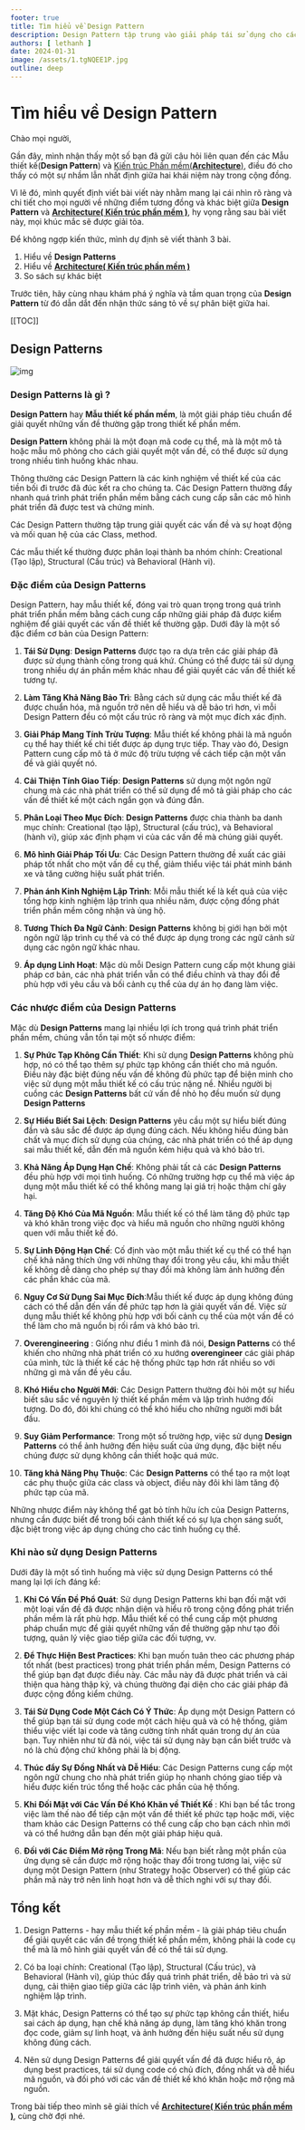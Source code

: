 ```yaml
---
footer: true
title: Tìm hiểu về Design Pattern
description: Design Pattern tập trung vào giải pháp tái sử dụng cho các vấn đề thiết kế cụ thể ở mức độ function, class và project.
authors: [ lethanh ]
date: 2024-01-31
image: /assets/1.tgNQEE1P.jpg
outline: deep
---
```

# Tìm hiểu về Design Pattern
Chào mọi người,

Gần đây, mình nhận thấy một số bạn đã gửi câu hỏi liên quan đến các Mẫu thiết kế(**Design Pattern**) và [Kiến trúc Phần mềm(**Architecture**)](2024-02-01-tim-hieu-ve-architecture.md), điều đó cho thấy có một sự nhầm lẫn nhất định giữa hai khái niệm này trong cộng đồng. 

Vì lẽ đó, mình quyết định viết bài viết này nhằm mang lại cái nhìn rõ ràng và chi tiết cho mọi người về những điểm tương đồng và khác biệt giữa **Design Pattern** và [**Architecture( Kiến trúc phần mềm )**](2024-02-01-tim-hieu-ve-architecture.md), hy vọng rằng sau bài viết này, mọi khúc mắc sẽ được giải tỏa.
<br/>

Để không ngợp kiến thức, mình dự định sẽ viết thành 3 bài.
1. Hiểu về **Design Patterns**
2. Hiểu về [**Architecture( Kiến trúc phần mềm )**](2024-02-01-tim-hieu-ve-architecture.md)
2. So sách sự khác biệt

Trước tiên, hãy cùng nhau khám phá ý nghĩa và tầm quan trọng của **Design Pattern** từ đó dẫn dắt đến nhận thức sáng tỏ về sự phân biệt giữa hai.

[[TOC]]


## Design Patterns
![img](images/2024-01-31-tim-hieu-ve-design-pattern/1.jpg)

### **Design Patterns** là gì ?

**Design Pattern** hay **Mẫu thiết kế phần mềm**, là một giải pháp tiêu chuẩn để giải quyết những vấn đề thường gặp trong thiết kế phần mềm.

**Design Pattern** không phải là một đoạn mã code cụ thể, mà là một mô tả hoặc mẫu mô phỏng cho cách giải quyết một vấn đề, có thể được sử dụng trong nhiều tình huống khác nhau.

Thông thường các Design Pattern là các kinh nghiệm về thiết kế của các tiền bối đi trước đã đúc kết ra cho chúng ta.
Các Design Pattern thường đẩy nhanh quá trình phát triển phần mềm bằng cách cung cấp sẵn các mô hình phát triển đã được test và chứng minh.

Các Design Pattern thường tập trung giải quyết các vấn đề và sự hoạt động và mối quan hệ của các Class, method.

Các mẫu thiết kế thường được phân loại thành ba nhóm chính: Creational (Tạo lập), Structural (Cấu trúc) và Behavioral (Hành vi).

### Đặc điểm của Design Patterns

Design Pattern, hay mẫu thiết kế, đóng vai trò quan trọng trong quá trình phát triển phần mềm bằng cách cung cấp những giải pháp đã được kiểm nghiệm để giải quyết các vấn đề thiết kế thường gặp. Dưới đây là một số đặc điểm cơ bản của Design Pattern:

1. **Tái Sử Dụng**: **Design Patterns** được tạo ra dựa trên các giải pháp đã được sử dụng thành công trong quá khứ. Chúng có thể được tái sử dụng trong nhiều dự án phần mềm khác nhau để giải quyết các vấn đề thiết kế tương tự.

2. **Làm Tăng Khả Năng Bảo Trì**: Bằng cách sử dụng các mẫu thiết kế đã được chuẩn hóa, mã nguồn trở nên dễ hiểu và dễ bảo trì hơn, vì mỗi Design Pattern đều có một cấu trúc rõ ràng và một mục đích xác định.

3. **Giải Pháp Mang Tính Trừu Tượng**: Mẫu thiết kế không phải là mã nguồn cụ thể hay thiết kế chi tiết được áp dụng trực tiếp. Thay vào đó, Design Pattern cung cấp mô tả ở mức độ trừu tượng về cách tiếp cận một vấn đề và giải quyết nó.

4. **Cải Thiện Tính Giao Tiếp**: **Design Patterns** sử dụng một ngôn ngữ chung mà các nhà phát triển có thể sử dụng để mô tả giải pháp cho các vấn đề thiết kế một cách ngắn gọn và đúng đắn.

5. **Phân Loại Theo Mục Đích**: **Design Patterns** được chia thành ba danh mục chính: Creational (tạo lập), Structural (cấu trúc), và Behavioral (hành vi), giúp xác định phạm vi của các vấn đề mà chúng giải quyết.

6. **Mô hình Giải Pháp Tối Ưu**: Các Design Pattern thường đề xuất các giải pháp tốt nhất cho một vấn đề cụ thể, giảm thiểu việc tái phát minh bánh xe và tăng cường hiệu suất phát triển.

7. **Phản ánh Kinh Nghiệm Lập Trình**: Mỗi mẫu thiết kế là kết quả của việc tổng hợp kinh nghiệm lập trình qua nhiều năm, được cộng đồng phát triển phần mềm công nhận và ủng hộ.

8. **Tương Thích Đa Ngữ Cảnh**: **Design Patterns** không bị giới hạn bởi một ngôn ngữ lập trình cụ thể và có thể được áp dụng trong các ngữ cảnh sử dụng các ngôn ngữ khác nhau.

9. **Áp dụng Linh Hoạt**: Mặc dù mỗi Design Pattern cung cấp một khung giải pháp cơ bản, các nhà phát triển vẫn có thể điều chỉnh và thay đổi để phù hợp với yêu cầu và bối cảnh cụ thể của dự án họ đang làm việc.

### Các nhược điểm của Design Patterns

Mặc dù **Design Patterns** mang lại nhiều lợi ích trong quá trình phát triển phần mềm, chúng vẫn tồn tại một số nhược điểm:

1. **Sự Phức Tạp Không Cần Thiết**: Khi sử dụng **Design Patterns** không phù hợp, nó có thể tạo thêm sự phức tạp không cần thiết cho mã nguồn. Điều này đặc biệt đúng nếu vấn đề không đủ phức tạp để biện minh cho việc sử dụng một mẫu thiết kế có cấu trúc nặng nề. Nhiều người bị cuồng các **Design Patterns** bất cứ vấn đề nhỏ họ đều muốn sử dụng **Design Patterns**

2. **Sự Hiểu Biết Sai Lệch**: **Design Patterns** yêu cầu một sự hiểu biết đúng đắn và sâu sắc để được áp dụng đúng cách. Nếu không hiểu đúng bản chất và mục đích sử dụng của chúng, các nhà phát triển có thể áp dụng sai mẫu thiết kế, dẫn đến mã nguồn kém hiệu quả và khó bảo trì.

3. **Khả Năng Áp Dụng Hạn Chế**: Không phải tất cả các **Design Patterns** đều phù hợp với mọi tình huống. Có những trường hợp cụ thể mà việc áp dụng một mẫu thiết kế có thể không mang lại giá trị hoặc thậm chí gây hại.

4. **Tăng Độ Khó Của Mã Nguồn**: Mẫu thiết kế có thể làm tăng độ phức tạp và khó khăn trong việc đọc và hiểu mã nguồn cho những người không quen với mẫu thiết kế đó.

5. **Sự Linh Động Hạn Chế**: Cố định vào một mẫu thiết kế cụ thể có thể hạn chế khả năng thích ứng với những thay đổi trong yêu cầu, khi mẫu thiết kế không dễ dàng cho phép sự thay đổi mà không làm ảnh hưởng đến các phần khác của mã.

6. **Nguy Cơ Sử Dụng Sai Mục Đích**:Mẫu thiết kế được áp dụng không đúng cách có thể dẫn đến vấn đề phức tạp hơn là giải quyết vấn đề. Việc sử dụng mẫu thiết kế không phù hợp với bối cảnh cụ thể của một vấn đề có thể làm cho mã nguồn bị rối rắm và khó bảo trì.

7. **Overengineering** : Giống như điều 1 mình đã nói, **Design Patterns** có thể khiến cho những nhà phát triển có xu hướng **overengineer** các giải pháp của mình, tức là thiết kế các hệ thống phức tạp hơn rất nhiều so với những gì mà vấn đề yêu cầu.

8. **Khó Hiểu cho Người Mới**: Các Design Pattern thường đòi hỏi một sự hiểu biết sâu sắc về nguyên lý thiết kế phần mềm và lập trình hướng đối tượng. Do đó, đôi khi chúng có thể khó hiểu cho những người mới bắt đầu.

9. **Suy Giảm Performance**: Trong một số trường hợp, việc sử dụng **Design Patterns** có thể ảnh hưởng đến hiệu suất của ứng dụng, đặc biệt nếu chúng được sử dụng không cần thiết hoặc quá mức.

10. **Tăng khả Năng Phụ Thuộc**: Các **Design Patterns** có thể tạo ra một loạt các phụ thuộc giữa các class và object, điều này đôi khi làm tăng độ phức tạp của mã.

Những nhược điểm này không thể gạt bỏ tính hữu ích của Design Patterns, nhưng cần được biết để trong bối cảnh thiết kế có sự lựa chọn sáng suốt, đặc biệt trong việc áp dụng chúng cho các tình huống cụ thể.

### Khi nào sử dụng Design Patterns

Dưới đây là một số tình huống mà việc sử dụng Design Patterns có thể mang lại lợi ích đáng kể:

1. **Khi Có Vấn Đề Phổ Quát**:  Sử dụng Design Patterns khi bạn đối mặt với một loại vấn đề đã được nhận diện và hiểu rõ trong cộng đồng phát triển phần mềm là rất phù hợp. Mẫu thiết kế có thể cung cấp một phương pháp chuẩn mực để giải quyết những vấn đề thường gặp như tạo đối tượng, quản lý việc giao tiếp giữa các đối tượng, vv.

2. **Để Thực Hiện Best Practices**: Khi bạn muốn tuân theo các phương pháp tốt nhất (best practices) trong phát triển phần mềm, Design Patterns có thể giúp bạn đạt được điều này. Các mẫu này đã được phát triển và cải thiện qua hàng thập kỷ, và chúng thường đại diện cho các giải pháp đã được cộng đồng kiểm chứng.

3. **Tái Sử Dụng Code Một Cách Có Ý Thức**: Áp dụng một Design Pattern có thể giúp bạn tái sử dụng code một cách hiệu quả và có hệ thống, giảm thiểu việc viết lại code và tăng cường tính nhất quán trong dự án của bạn. Tuy nhiên như từ đã nói, việc tái sử dụng này bạn cần biết trước và nó là chủ động chứ không phải là bị động.

4. **Thúc đẩy Sự Đồng Nhất và Dễ Hiểu**:  Các Design Patterns cung cấp một ngôn ngữ chung cho nhà phát triển giúp họ nhanh chóng giao tiếp và hiểu được kiến trúc tổng thể hoặc các phần của hệ thống.

5. **Khi Đối Mặt với Các Vấn Đề Khó Khăn về Thiết Kế** : Khi bạn bế tắc trong việc làm thế nào để tiếp cận một vấn đề thiết kế phức tạp hoặc mới, việc tham khảo các Design Patterns có thể cung cấp cho bạn cách nhìn mới và có thể hướng dẫn bạn đến một giải pháp hiệu quả.

6. **Đối với Các Điểm Mở rộng Trong Mã**: Nếu bạn biết rằng một phần của ứng dụng sẽ cần được mở rộng hoặc thay đổi trong tương lai, việc sử dụng một Design Pattern (như Strategy hoặc Observer) có thể giúp các phần mã này trở nên linh hoạt hơn và dễ thích nghi với sự thay đổi.

## Tổng kết

1. Design Patterns - hay mẫu thiết kế phần mềm - là giải pháp tiêu chuẩn để giải quyết các vấn đề trong thiết kế phần mềm, không phải là code cụ thể mà là mô hình giải quyết vấn đề có thể tái sử dụng.

2. Có ba loại chính: Creational (Tạo lập), Structural (Cấu trúc), và Behavioral (Hành vi), giúp thúc đẩy quá trình phát triển, dễ bảo trì và sử dụng, cải thiện giao tiếp giữa các lập trình viên, và phản ánh kinh nghiệm lập trình.

3. Mặt khác, Design Patterns có thể tạo sự phức tạp không cần thiết, hiểu sai cách áp dụng, hạn chế khả năng áp dụng, làm tăng khó khăn trong đọc code, giảm sự linh hoạt, và ảnh hưởng đến hiệu suất nếu sử dụng không đúng cách.

4. Nên sử dụng Design Patterns để giải quyết vấn đề đã được hiểu rõ, áp dụng best practices, tái sử dụng code có chủ đích, đồng nhất và dễ hiểu mã nguồn, và đối phó với các vấn đề thiết kế khó khăn hoặc mở rộng mã nguồn.

Trong bài tiếp theo mình sẽ giải thích về [**Architecture( Kiến trúc phần mềm )**](2024-02-01-tim-hieu-ve-architecture.md), cùng chờ đợi nhé.
